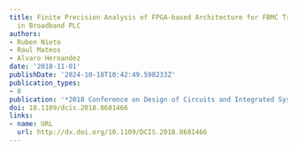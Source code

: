 ```yaml
---
title: Finite Precision Analysis of FPGA-based Architecture for FBMC Transmultiplexers
  in Broadband PLC
authors:
- Ruben Nieto
- Raul Mateos
- Alvaro Hernandez
date: '2018-11-01'
publishDate: '2024-10-18T10:42:49.598233Z'
publication_types:
- 0
publication: '*2018 Conference on Design of Circuits and Integrated Systems (DCIS)*'
doi: 10.1109/dcis.2018.8681466
links:
- name: URL
  url: http://dx.doi.org/10.1109/DCIS.2018.8681466
---
```

